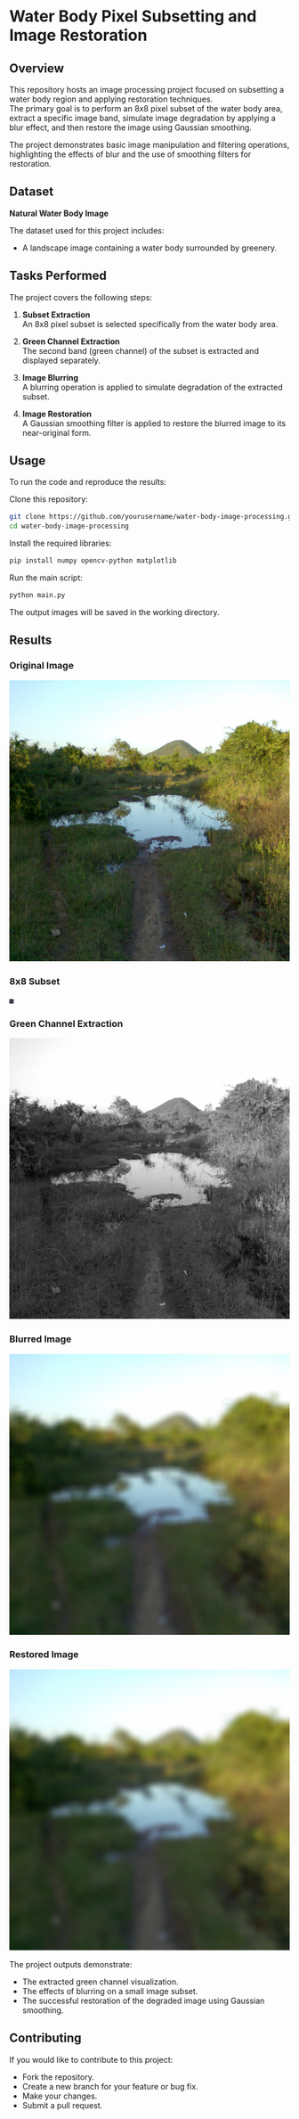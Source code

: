 # Water Body Pixel Subsetting and Image Restoration

## Overview
This repository hosts an image processing project focused on subsetting a water body region and applying restoration techniques.  
The primary goal is to perform an 8x8 pixel subset of the water body area, extract a specific image band, simulate image degradation by applying a blur effect, and then restore the image using Gaussian smoothing.

The project demonstrates basic image manipulation and filtering operations, highlighting the effects of blur and the use of smoothing filters for restoration.

## Dataset
**Natural Water Body Image**

The dataset used for this project includes:
- A landscape image containing a water body surrounded by greenery.

## Tasks Performed
The project covers the following steps:

1. **Subset Extraction**  
   An 8x8 pixel subset is selected specifically from the water body area.

2. **Green Channel Extraction**  
   The second band (green channel) of the subset is extracted and displayed separately.

3. **Image Blurring**  
   A blurring operation is applied to simulate degradation of the extracted subset.

4. **Image Restoration**  
   A Gaussian smoothing filter is applied to restore the blurred image to its near-original form.

## Usage
To run the code and reproduce the results:

Clone this repository:

```bash
git clone https://github.com/yourusername/water-body-image-processing.git
cd water-body-image-processing
```

Install the required libraries:

```bash
pip install numpy opencv-python matplotlib
```

Run the main script:

```bash
python main.py
```

The output images will be saved in the working directory.

## Results

### Original Image
![Original Image](1_original.png)

### 8x8 Subset
![8x8 Subset](2_subset_8x8.png)

### Green Channel Extraction
![Green Channel](3_green_channel.png)

### Blurred Image
![Blurred Image](4_blurred.png)

### Restored Image
![Restored Image](5_restored.png)

The project outputs demonstrate:
- The extracted green channel visualization.
- The effects of blurring on a small image subset.
- The successful restoration of the degraded image using Gaussian smoothing.

## Contributing
If you would like to contribute to this project:

- Fork the repository.
- Create a new branch for your feature or bug fix.
- Make your changes.
- Submit a pull request.
